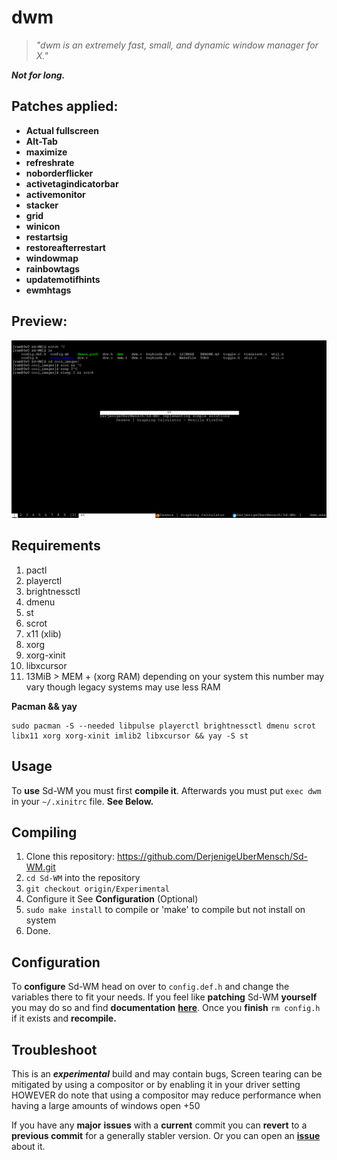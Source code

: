 # dwm

> _"dwm is an extremely fast, small, and dynamic window manager for X."_

**_Not for long._**

## Patches applied:

- **Actual fullscreen**
- **Alt-Tab**
- **maximize**
- **refreshrate**
- **noborderflicker**
- **activetagindicatorbar**
- **activemonitor**
- **stacker**
- **grid**
- **winicon**
- **restartsig**
- **restoreafterrestart**
- **windowmap**
- **rainbowtags**
- **updatemotifhints**
- **ewmhtags**

## Preview:

![alttab](/cool_images/alt_tab.png "AltTab.")

## Requirements
1. pactl
2. playerctl
3. brightnessctl
4. dmenu
5. st
6. scrot   
7. x11 (xlib)
8. xorg
9. xorg-xinit
10. libxcursor
11. 13MiB > MEM + (xorg RAM) depending on your system this number may vary though legacy systems may use less RAM

**Pacman && yay**
```
sudo pacman -S --needed libpulse playerctl brightnessctl dmenu scrot libx11 xorg xorg-xinit imlib2 libxcursor && yay -S st
```

## Usage 
To **use** Sd-WM you must first **compile it**.
Afterwards you must put `exec dwm` in your `~/.xinitrc` file. **See Below.**


## Compiling
1. Clone this repository: 
https://github.com/DerjenigeUberMensch/Sd-WM.git
2. ```cd Sd-WM``` into the repository
3. ```git checkout origin/Experimental```
3. Configure it See **Configuration** (Optional)
4. `sudo make install` to compile or 'make' to compile but not install on system
5. Done.

## Configuration
To **configure** Sd-WM head on over to `config.def.h` and change the variables there to fit your needs.
If you feel like **patching** Sd-WM **yourself** you may do so and find **documentation** **[here](https://dwm.suckless.org/customisation/)**. 
Once you **finish** `rm config.h` if it exists and **recompile.**

## Troubleshoot
This is an **_experimental_** build and may contain bugs,
Screen tearing can be mitigated by using a compositor or by enabling it in your driver setting
HOWEVER do note that using a compositor may reduce performance when having a large amounts of windows open +50

If you have any **major** **issues** with a **current** commit you can **revert** to a **previous commit** for a generally stabler version.
Or you can open an **[issue](https://github.com/DerjenigeUberMensch/Sd-WM/issues)** about it.

